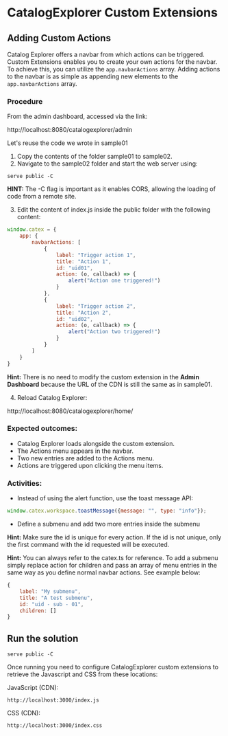 # CatalogExplorer Custom Extensions
##  Adding Custom Actions

Catalog Explorer offers a navbar from which actions can be triggered. Custom Extensions enables you to
create your own actions for the navbar. To achieve this, you can utilize the `app.navbarActions`
array. Adding actions to the navbar is as simple as appending new elements to the
`app.navbarActions` array.


### Procedure

From the admin dashboard, accessed via the link:

http://localhost:8080/catalogexplorer/admin

Let's reuse the code we wrote in sample01

1. Copy the contents of the folder sample01 to sample02.
2. Navigate to the sample02 folder and start the web server using:
```shell
serve public -C
```

<strong>HINT:</strong> The -C flag is important as it enables CORS, allowing the loading of code from a remote site.


3. Edit the content of index.js inside the public folder with the following content:

```JavaScript
window.catex = {
    app: {
        navbarActions: [
            {
                label: "Trigger action 1",
                title: "Action 1",
                id: "uid01",
                action: (o, callback) => {
                    alert("Action one triggered!")
                }
            },
            {
                label: "Trigger action 2",
                title: "Action 2",
                id: "uid02",
                action: (o, callback) => {
                    alert("Action two triggered!")
                }
            }
        ]
    }
}
```
<strong>Hint:</strong> There is no need to modify the custom extension in the <strong>Admin Dashboard</strong> because the URL of the
CDN is still the same as in sample01.

4. Reload Catalog Explorer:

http://localhost:8080/catalogexplorer/home/

### Expected outcomes:
* Catalog Explorer loads alongside the custom extension.
* The Actions menu appears in the navbar.
* Two new entries are added to the Actions menu.
* Actions are triggered upon clicking the menu items.

### Activities:
* Instead of using the alert function, use the toast message API:

```JavaScript
window.catex.workspace.toastMessage({message: "", type: "info"});
```

* Define a submenu and add two more entries inside the submenu

<strong>Hint:</strong> Make sure the id is unique for every action. If the id is not unique, only the first command with the id
requested will be executed.

<strong>Hint:</strong> You can always refer to the catex.ts for reference. To add a submenu simply replace action for
children and pass an array of menu entries in the same way as you define normal navbar actions. See
example below:
```JavaScript
{
    label: "My submenu",
    title: "A test submenu",
    id: "uid - sub - 01",
    children: []
}
```

## Run the solution

```shell
serve public -C
```

Once running you need to configure CatalogExplorer custom extensions to retrieve the Javascript and CSS from these locations:

JavaScript (CDN):
```
http://localhost:3000/index.js
```

CSS (CDN):
```
http://localhost:3000/index.css
```

